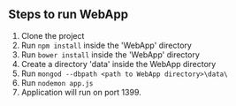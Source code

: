 ## Steps to run WebApp
1. Clone the project
2. Run `npm install` inside the 'WebApp' directory
3. Run `bower install` inside the 'WebApp' directory
4. Create a directory 'data' inside the WebApp directory
5. Run `mongod --dbpath <path to WebApp directory>\data\`
6. Run `nodemon app.js`
7. Application will run on port 1399.
